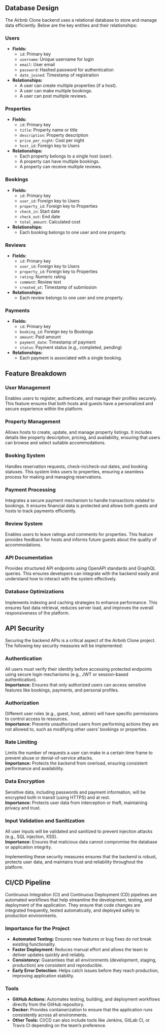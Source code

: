 ## Database Design

The Airbnb Clone backend uses a relational database to store and manage data efficiently. Below are the key entities and their relationships:

### Users
- **Fields:** 
  - `id`: Primary key
  - `username`: Unique username for login
  - `email`: User email
  - `password`: Hashed password for authentication
  - `date_joined`: Timestamp of registration
- **Relationships:** 
  - A user can create multiple properties (if a host).  
  - A user can make multiple bookings.  
  - A user can post multiple reviews.

### Properties
- **Fields:** 
  - `id`: Primary key
  - `title`: Property name or title
  - `description`: Property description
  - `price_per_night`: Cost per night
  - `host_id`: Foreign key to Users
- **Relationships:** 
  - Each property belongs to a single host (user).  
  - A property can have multiple bookings.  
  - A property can receive multiple reviews.

### Bookings
- **Fields:** 
  - `id`: Primary key
  - `user_id`: Foreign key to Users
  - `property_id`: Foreign key to Properties
  - `check_in`: Start date
  - `check_out`: End date
  - `total_amount`: Calculated cost
- **Relationships:** 
  - Each booking belongs to one user and one property.  

### Reviews
- **Fields:** 
  - `id`: Primary key
  - `user_id`: Foreign key to Users
  - `property_id`: Foreign key to Properties
  - `rating`: Numeric rating
  - `comment`: Review text
  - `created_at`: Timestamp of submission
- **Relationships:** 
  - Each review belongs to one user and one property.  

### Payments
- **Fields:** 
  - `id`: Primary key
  - `booking_id`: Foreign key to Bookings
  - `amount`: Paid amount
  - `payment_date`: Timestamp of payment
  - `status`: Payment status (e.g., completed, pending)
- **Relationships:** 
  - Each payment is associated with a single booking.

## Feature Breakdown

### User Management
Enables users to register, authenticate, and manage their profiles securely. This feature ensures that both hosts and guests have a personalized and secure experience within the platform.

### Property Management
Allows hosts to create, update, and manage property listings. It includes details like property description, pricing, and availability, ensuring that users can browse and select suitable accommodations.

### Booking System
Handles reservation requests, check-in/check-out dates, and booking statuses. This system links users to properties, ensuring a seamless process for making and managing reservations.

### Payment Processing
Integrates a secure payment mechanism to handle transactions related to bookings. It ensures financial data is protected and allows both guests and hosts to track payments efficiently.

### Review System
Enables users to leave ratings and comments for properties. This feature provides feedback for hosts and informs future guests about the quality of accommodations.

### API Documentation
Provides structured API endpoints using OpenAPI standards and GraphQL queries. This ensures developers can integrate with the backend easily and understand how to interact with the system effectively.

### Database Optimizations
Implements indexing and caching strategies to enhance performance. This ensures fast data retrieval, reduces server load, and improves the overall responsiveness of the platform.


## API Security

Securing the backend APIs is a critical aspect of the Airbnb Clone project. The following key security measures will be implemented:

### Authentication
All users must verify their identity before accessing protected endpoints using secure login mechanisms (e.g., JWT or session-based authentication).  
**Importance:** Ensures that only authorized users can access sensitive features like bookings, payments, and personal profiles.

### Authorization
Different user roles (e.g., guest, host, admin) will have specific permissions to control access to resources.  
**Importance:** Prevents unauthorized users from performing actions they are not allowed to, such as modifying other users’ bookings or properties.

### Rate Limiting
Limits the number of requests a user can make in a certain time frame to prevent abuse or denial-of-service attacks.  
**Importance:** Protects the backend from overload, ensuring consistent performance and availability.

### Data Encryption
Sensitive data, including passwords and payment information, will be encrypted both in transit (using HTTPS) and at rest.  
**Importance:** Protects user data from interception or theft, maintaining privacy and trust.

### Input Validation and Sanitization
All user inputs will be validated and sanitized to prevent injection attacks (e.g., SQL injection, XSS).  
**Importance:** Ensures that malicious data cannot compromise the database or application integrity.

Implementing these security measures ensures that the backend is robust, protects user data, and maintains trust and reliability throughout the platform.


## CI/CD Pipeline

Continuous Integration (CI) and Continuous Deployment (CD) pipelines are automated workflows that help streamline the development, testing, and deployment of the application. They ensure that code changes are integrated frequently, tested automatically, and deployed safely to production environments.

### Importance for the Project
- **Automated Testing:** Ensures new features or bug fixes do not break existing functionality.  
- **Faster Deployment:** Reduces manual effort and allows the team to deliver updates quickly and reliably.  
- **Consistency:** Guarantees that all environments (development, staging, production) are consistent and reproducible.  
- **Early Error Detection:** Helps catch issues before they reach production, improving application stability.

### Tools
- **GitHub Actions:** Automates testing, building, and deployment workflows directly from the GitHub repository.  
- **Docker:** Provides containerization to ensure that the application runs consistently across all environments.  
- **Other Tools:** CI/CD can also include tools like Jenkins, GitLab CI, or Travis CI depending on the team’s preference.


